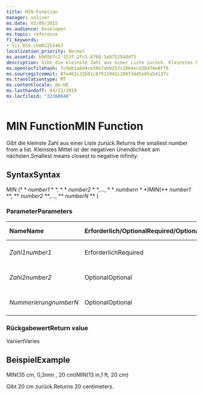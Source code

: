 ```yaml
---
title: MIN-Funktion
manager: soliver
ms.date: 03/09/2015
ms.audience: Developer
ms.topic: reference
f1_keywords:
- Vis_DSS.chm82251463
localization_priority: Normal
ms.assetid: b945b7c2-153f-2fc3-b768-1e975254ddf5
description: Gibt die kleinste Zahl aus einer Liste zurück. Kleinstes Mittel ist der negativen Unendlichkeit am nächsten.
ms.openlocfilehash: 7c9eb1a8d4ce30e7ab9253c2864ecd38474e8ff6
ms.sourcegitcommit: 8fe462c32b91c87911942c188f3445e85a54137c
ms.translationtype: MT
ms.contentlocale: de-DE
ms.lasthandoff: 04/23/2019
ms.locfileid: "32360648"
---
```

# <a name="min-function"></a><span data-ttu-id="3b28b-104">MIN Function</span><span class="sxs-lookup"><span data-stu-id="3b28b-104">MIN Function</span></span>

<span data-ttu-id="3b28b-105">Gibt die kleinste Zahl aus einer Liste zurück.</span><span class="sxs-lookup"><span data-stu-id="3b28b-105">Returns the smallest number from a list.</span></span> <span data-ttu-id="3b28b-106">Kleinstes Mittel ist der negativen Unendlichkeit am nächsten.</span><span class="sxs-lookup"><span data-stu-id="3b28b-106">Smallest means closest to negative infinity.</span></span>
  
## <a name="syntax"></a><span data-ttu-id="3b28b-107">Syntax</span><span class="sxs-lookup"><span data-stu-id="3b28b-107">Syntax</span></span>

<span data-ttu-id="3b28b-108">MIN (\* \* *number1* \* \*, \* \* *number2* \* \*,..., \* \* *numbern* \* \*)</span><span class="sxs-lookup"><span data-stu-id="3b28b-108">MIN(\*\* *number1* \*\*, \*\* *number2* \*\*,..., \*\* *numberN* \*\* )</span></span> 
  
### <a name="parameters"></a><span data-ttu-id="3b28b-109">Parameter</span><span class="sxs-lookup"><span data-stu-id="3b28b-109">Parameters</span></span>

|<span data-ttu-id="3b28b-110">**Name**</span><span class="sxs-lookup"><span data-stu-id="3b28b-110">**Name**</span></span>|<span data-ttu-id="3b28b-111">**Erforderlich/Optional**</span><span class="sxs-lookup"><span data-stu-id="3b28b-111">**Required/Optional**</span></span>|<span data-ttu-id="3b28b-112">**Datentyp**</span><span class="sxs-lookup"><span data-stu-id="3b28b-112">**Data Type**</span></span>|<span data-ttu-id="3b28b-113">**Beschreibung**</span><span class="sxs-lookup"><span data-stu-id="3b28b-113">**Description**</span></span>|
|:-----|:-----|:-----|:-----|
| <span data-ttu-id="3b28b-114">_Zahl1_</span><span class="sxs-lookup"><span data-stu-id="3b28b-114">_number1_</span></span> <br/> |<span data-ttu-id="3b28b-115">Erforderlich</span><span class="sxs-lookup"><span data-stu-id="3b28b-115">Required</span></span>  <br/> |<span data-ttu-id="3b28b-116">**Variiert**</span><span class="sxs-lookup"><span data-stu-id="3b28b-116">**Varies**</span></span> <br/> |<span data-ttu-id="3b28b-117">Die erste Zahl in der Liste.</span><span class="sxs-lookup"><span data-stu-id="3b28b-117">The first number in the list.</span></span>  <br/> |
| <span data-ttu-id="3b28b-118">_Zahl2_</span><span class="sxs-lookup"><span data-stu-id="3b28b-118">_number2_</span></span> <br/> |<span data-ttu-id="3b28b-119">Optional</span><span class="sxs-lookup"><span data-stu-id="3b28b-119">Optional</span></span>  <br/> |<span data-ttu-id="3b28b-120">**Variiert**</span><span class="sxs-lookup"><span data-stu-id="3b28b-120">**Varies**</span></span> <br/> | <span data-ttu-id="3b28b-121">Die zweite Zahl in der Liste.</span><span class="sxs-lookup"><span data-stu-id="3b28b-121">The second number in the list.</span></span>  <br/> |
| <span data-ttu-id="3b28b-122">_Nummerierung_</span><span class="sxs-lookup"><span data-stu-id="3b28b-122">_numberN_</span></span> <br/> |<span data-ttu-id="3b28b-123">Optional</span><span class="sxs-lookup"><span data-stu-id="3b28b-123">Optional</span></span>  <br/> |<span data-ttu-id="3b28b-124">**Variiert**</span><span class="sxs-lookup"><span data-stu-id="3b28b-124">**Varies**</span></span> <br/> |<span data-ttu-id="3b28b-125">Die n-te Zahl in der Liste.</span><span class="sxs-lookup"><span data-stu-id="3b28b-125">The nth number in the list.</span></span>  <br/> |
   
### <a name="return-value"></a><span data-ttu-id="3b28b-126">Rückgabewert</span><span class="sxs-lookup"><span data-stu-id="3b28b-126">Return value</span></span>

<span data-ttu-id="3b28b-127">Variiert</span><span class="sxs-lookup"><span data-stu-id="3b28b-127">Varies</span></span>
  
## <a name="example"></a><span data-ttu-id="3b28b-128">Beispiel</span><span class="sxs-lookup"><span data-stu-id="3b28b-128">Example</span></span>

<span data-ttu-id="3b28b-129">MIN(35 cm, 0,3mm , 20 cm)</span><span class="sxs-lookup"><span data-stu-id="3b28b-129">MIN(13 in,1 ft, 20 cm)</span></span> 
  
<span data-ttu-id="3b28b-130">Gibt 20 cm zurück.</span><span class="sxs-lookup"><span data-stu-id="3b28b-130">Returns 20 centimeters.</span></span> 
  

